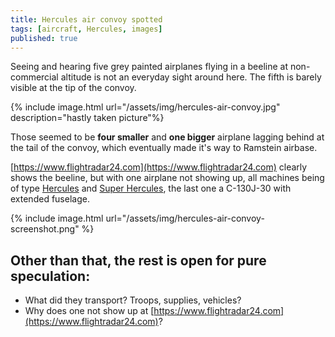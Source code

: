 ```yaml
---
title: Hercules air convoy spotted
tags: [aircraft, Hercules, images]
published: true
---
```


Seeing and hearing five grey painted airplanes flying in a beeline at non-commercial altitude is not an everyday sight around here. The fifth is barely visible at the tip of the convoy.

{% include image.html url="/assets/img/hercules-air-convoy.jpg" description="hastly taken picture"%}

Those seemed to be **four smaller** and **one bigger** airplane lagging behind at the tail of the convoy, which eventually made it's way to Ramstein airbase.

[https://www.flightradar24.com](https://www.flightradar24.com) clearly shows the beeline, but with one airplane not showing up, all machines being of type [Hercules](https://en.wikipedia.org/wiki/Lockheed_C-130_Hercules) and [Super Hercules](https://en.wikipedia.org/wiki/Lockheed_Martin_C-130J_Super_Hercules), the last one a C-130J-30 with extended fuselage.

{% include image.html url="/assets/img/hercules-air-convoy-screenshot.png" %}

## Other than that, the rest is open for pure speculation:

* What did they transport? Troops, supplies, vehicles?
* Why does one not show up at [https://www.flightradar24.com](https://www.flightradar24.com)?
